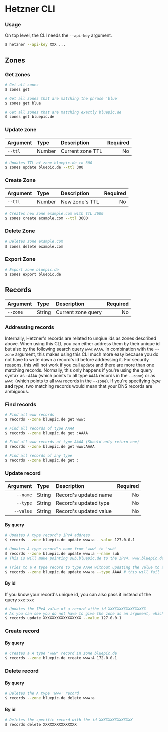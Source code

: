 # Hetzner CLI

### Usage

On top level, the CLI needs the `--api-key` argument.

```bash
$ hetzner --api-key XXX ...
```

## Zones

### Get zones

```bash
# Get all zones
$ zones get

# Get all zones that are matching the phrase 'blue'
$ zones get blue

# Get all zones that are matching exactly bluepic.de
$ zones get bluepic.de
```


### Update zone

|Argument|Type  |Description       |Required|
|--------|:-----|:-----------------|-------:|
| `--ttl`|Number|Current zone TTL  |      No|

```bash
# Updates TTL of zone bluepic.de to 300
$ zones update bluepic.de --ttl 300
```

### Create Zone

|Argument|Type  |Description       |Required|
|--------|:-----|:-----------------|-------:|
| `--ttl`|Number|New zone's TTL    |      No|

```bash
# Creates new zone example.com with TTL 3600
$ zones create example.com --ttl 3600
```

### Delete Zone

```bash
# Deletes zone example.com
$ zones delete example.com
```

### Export Zone

```bash
# Export zone bluepic.de
$ zones export bluepic.de
```


## Records

|Argument|Type  |Description       |Required|
|--------|:-----|:-----------------|-------:|
|`--zone`|String|Current zone query|      No|

### Addressing records

Internally, Hetzner's records are related to unqiue ids as zones described above. When using this CLI, you can either address them by their unique id but also by the following search query `www:AAAA`. In combination with the `--zone` argument, this makes using this CLI much more easy because you do not have to write down a record's id before addressing it. For security reasons, this will not work if you call `update` and there are more than one matching records. Normally, this only happens if you're using the query syntax as `:AAAA` (which points to all type `AAAA` records in the `--zone`) or as `www:` (which points to all `www` records in the `--zone`). If you're specifying *type* **and** *type*, two matching records would mean that your DNS records are ambiguous.

### Find records

```bash
# Find all www records
$ records --zone bluepic.de get www:

# Find all records of type AAAA
$ records --zone bluepic.de get :AAAA

# Find all www records of type AAAA (Should only return one)
$ records --zone bluepic.de get www:AAAA

# Find all records of any type
$ records --zone bluepic.de get :
```

### Update record

|Argument|Type   |Description           |Required|
|--------:|:-----|:---------------------|-------:|
| `--name`|String|Record's updated name |      No|
| `--type`|String|Record's updated type |      No|
|`--value`|String|Record's updated value|      No|


#### By query

```bash
# Updates A type record's IPv4 address
$ records --zone bluepic.de update www:a --value 127.0.0.1

# Updates A type record's name from 'www' to 'sub'
$ records --zone bluepic.de update www:a --name sub
# This is will make pointing sub.bluepic.de to the IPv4, www.bluepic.de pointed before

# Tries to a A type record to type AAAA without updating the value to a valid IPv6 address
$ records --zone bluepic.de update www:a --type AAAA # this will fail
```


#### By id

If you know your record's unique id, you can also pass it instead of the query `xxx:xxx`

```bash
# Updates the IPv4 value of a record withe id XXXXXXXXXXXXXXXXX
# As you can see you do not have to give the zone as an argument, which is more performant
$ records update XXXXXXXXXXXXXXXXX --value 127.0.0.1
```

### Create record

#### By query

```bash
# Creates a A type 'www' record in zone bluepic.de
$ records --zone bluepic.de create www:A 172.0.0.1
```


### Delete record

#### By query

```bash
# Deletes the A type 'www' record
$ records --zone bluepic.de delete www:a
```

#### By id

```bash
# Deletes the specific record with the id XXXXXXXXXXXXXXX
$ records delete XXXXXXXXXXXXXXX
```
